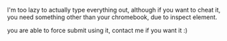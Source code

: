 I'm too lazy to actually type everything out, although if you want to cheat it, you need something other than your chromebook, due to inspect element. 


you are able to force submit using it, contact me if you want it :)
